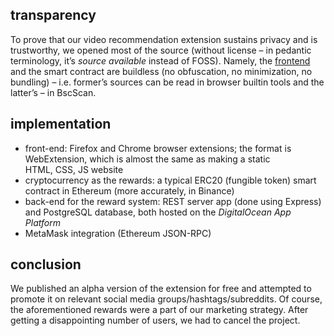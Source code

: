 ## transparency

To prove that our video recommendation extension sustains privacy and is trustworthy, we opened most of the source (without license – in pedantic terminology, it’s *source available* instead of FOSS). Namely, the [frontend](https://github.com/dogfuntom/REEE) and the smart contract are buildless (no obfuscation, no minimization, no bundling) – i.e. former’s sources can be read in browser builtin tools and the latter’s – in BscScan.

## implementation

- front-end: Firefox and Chrome browser extensions; the format is WebExtension, which is almost the same as making a static HTML, CSS, JS website
- cryptocurrency as the rewards: a typical ERC20 (fungible token) smart contract in Ethereum (more accurately, in Binance)
- back-end for the reward system: REST server app (done using Express) and PostgreSQL database, both hosted on the *DigitalOcean App Platform*
- MetaMask integration (Ethereum JSON-RPC)

## conclusion

We published an alpha version of the extension for free and attempted to promote it on relevant social media groups/hashtags/subreddits. Of course, the aforementioned rewards were a part of our marketing strategy. After getting a disappointing number of users, we had to cancel the project.
